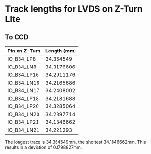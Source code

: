 # Track lengths for LVDS on Z-Turn Lite

## To CCD

| Pin on Z-Turn | Length (mm)       |
| ------------- | ----------------- |
| IO_B34_LP8    | 34.364549         |
| IO_B34_LN8    | 34.3176606        |
| IO_B34_LP16   | 34.2911176        |
| IO_B34_LN16   | 34.2165686        |
| IO_B34_LN17   | 34.2408002        |
| IO_B34_LP18   | 34.2181688        |
| IO_B34_LP20   | 34.3285064        |
| IO_B34_LN20   | 34.2897714        |
| IO_B34_LP21   | 34.1846662        |
| IO_B34_LN21   | 34.221293         |

The longest trace is 34.364549mm, the shortest 34.1846662mm. This results in a deviation of 0.1798827mm.
